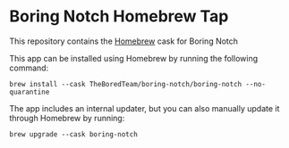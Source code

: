 # Boring Notch Homebrew Tap

This repository contains the [Homebrew](https://brew.sh) cask for Boring Notch 

This app can be installed using Homebrew by running the following command:

```
brew install --cask TheBoredTeam/boring-notch/boring-notch --no-quarantine
```

The app includes an internal updater, but you can also manually update it through Homebrew by running: 


```
brew upgrade --cask boring-notch
```
